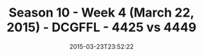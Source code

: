 ---
title: Season 10 - Week 4 (March 22, 2015) - DCGFFL - 4425 vs 4449
teams_score:
- team: 4425
  score:
- team: 4449
  score: 6
mvp: Ken O. (Fuchsia), Marvin W. (White)
game-ball: N/A
season: 10
week:
date: '2015-03-23T23:52:22'
pageid: season-10-week-four-4425-vs-4449
---